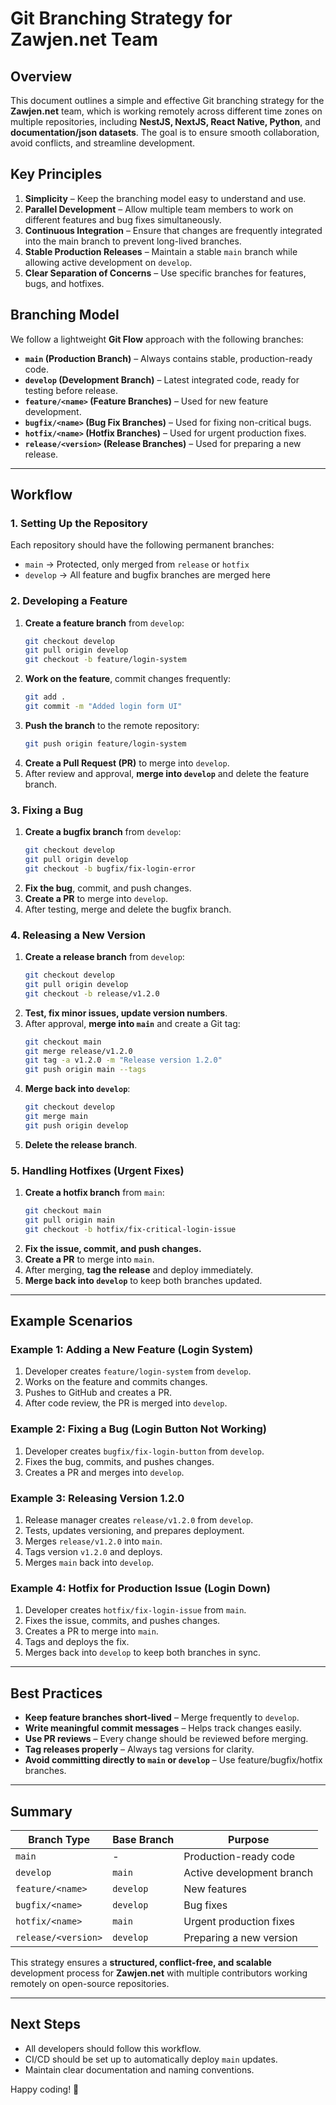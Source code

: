# Git Branching Strategy for Zawjen.net Team

## Overview
This document outlines a simple and effective Git branching strategy for the **Zawjen.net** team, which is working remotely across different time zones on multiple repositories, including **NestJS, NextJS, React Native, Python**, and **documentation/json datasets**. The goal is to ensure smooth collaboration, avoid conflicts, and streamline development.

## Key Principles
1. **Simplicity** – Keep the branching model easy to understand and use.
2. **Parallel Development** – Allow multiple team members to work on different features and bug fixes simultaneously.
3. **Continuous Integration** – Ensure that changes are frequently integrated into the main branch to prevent long-lived branches.
4. **Stable Production Releases** – Maintain a stable `main` branch while allowing active development on `develop`.
5. **Clear Separation of Concerns** – Use specific branches for features, bugs, and hotfixes.

## Branching Model
We follow a lightweight **Git Flow** approach with the following branches:

- **`main` (Production Branch)** – Always contains stable, production-ready code.
- **`develop` (Development Branch)** – Latest integrated code, ready for testing before release.
- **`feature/<name>` (Feature Branches)** – Used for new feature development.
- **`bugfix/<name>` (Bug Fix Branches)** – Used for fixing non-critical bugs.
- **`hotfix/<name>` (Hotfix Branches)** – Used for urgent production fixes.
- **`release/<version>` (Release Branches)** – Used for preparing a new release.

---

## Workflow

### 1. Setting Up the Repository
Each repository should have the following permanent branches:
- `main` → Protected, only merged from `release` or `hotfix`
- `develop` → All feature and bugfix branches are merged here

### 2. Developing a Feature
1. **Create a feature branch** from `develop`:
   ```bash
   git checkout develop
   git pull origin develop
   git checkout -b feature/login-system
   ```
2. **Work on the feature**, commit changes frequently:
   ```bash
   git add .
   git commit -m "Added login form UI"
   ```
3. **Push the branch** to the remote repository:
   ```bash
   git push origin feature/login-system
   ```
4. **Create a Pull Request (PR)** to merge into `develop`.
5. After review and approval, **merge into `develop`** and delete the feature branch.

### 3. Fixing a Bug
1. **Create a bugfix branch** from `develop`:
   ```bash
   git checkout develop
   git pull origin develop
   git checkout -b bugfix/fix-login-error
   ```
2. **Fix the bug**, commit, and push changes.
3. **Create a PR** to merge into `develop`.
4. After testing, merge and delete the bugfix branch.

### 4. Releasing a New Version
1. **Create a release branch** from `develop`:
   ```bash
   git checkout develop
   git pull origin develop
   git checkout -b release/v1.2.0
   ```
2. **Test, fix minor issues, update version numbers**.
3. After approval, **merge into `main`** and create a Git tag:
   ```bash
   git checkout main
   git merge release/v1.2.0
   git tag -a v1.2.0 -m "Release version 1.2.0"
   git push origin main --tags
   ```
4. **Merge back into `develop`**:
   ```bash
   git checkout develop
   git merge main
   git push origin develop
   ```
5. **Delete the release branch**.

### 5. Handling Hotfixes (Urgent Fixes)
1. **Create a hotfix branch** from `main`:
   ```bash
   git checkout main
   git pull origin main
   git checkout -b hotfix/fix-critical-login-issue
   ```
2. **Fix the issue, commit, and push changes.**
3. **Create a PR** to merge into `main`.
4. After merging, **tag the release** and deploy immediately.
5. **Merge back into `develop`** to keep both branches updated.

---

## Example Scenarios

### Example 1: Adding a New Feature (Login System)
1. Developer creates `feature/login-system` from `develop`.
2. Works on the feature and commits changes.
3. Pushes to GitHub and creates a PR.
4. After code review, the PR is merged into `develop`.

### Example 2: Fixing a Bug (Login Button Not Working)
1. Developer creates `bugfix/fix-login-button` from `develop`.
2. Fixes the bug, commits, and pushes changes.
3. Creates a PR and merges into `develop`.

### Example 3: Releasing Version 1.2.0
1. Release manager creates `release/v1.2.0` from `develop`.
2. Tests, updates versioning, and prepares deployment.
3. Merges `release/v1.2.0` into `main`.
4. Tags version `v1.2.0` and deploys.
5. Merges `main` back into `develop`.

### Example 4: Hotfix for Production Issue (Login Down)
1. Developer creates `hotfix/fix-login-issue` from `main`.
2. Fixes the issue, commits, and pushes changes.
3. Creates a PR to merge into `main`.
4. Tags and deploys the fix.
5. Merges back into `develop` to keep both branches in sync.

---

## Best Practices
- **Keep feature branches short-lived** – Merge frequently to `develop`.
- **Write meaningful commit messages** – Helps track changes easily.
- **Use PR reviews** – Every change should be reviewed before merging.
- **Tag releases properly** – Always tag versions for clarity.
- **Avoid committing directly to `main` or `develop`** – Use feature/bugfix/hotfix branches.

---

## Summary
| Branch Type  | Base Branch | Purpose |
|-------------|------------|---------|
| `main` | - | Production-ready code |
| `develop` | `main` | Active development branch |
| `feature/<name>` | `develop` | New features |
| `bugfix/<name>` | `develop` | Bug fixes |
| `hotfix/<name>` | `main` | Urgent production fixes |
| `release/<version>` | `develop` | Preparing a new version |

This strategy ensures a **structured, conflict-free, and scalable** development process for **Zawjen.net** with multiple contributors working remotely on open-source repositories.

---

## Next Steps
- All developers should follow this workflow.
- CI/CD should be set up to automatically deploy `main` updates.
- Maintain clear documentation and naming conventions.

Happy coding! 🚀

